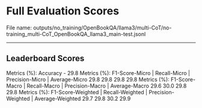 # Full Evaluation Scores

File name: outputs/no_training/OpenBookQA/llama3/multi-CoT/no-training_multi-CoT_OpenBookQA_llama3_main-test.jsonl


---

## Leaderboard Scores

Metrics (%): Accuracy - 29.8
Metrics (%): F1-Score-Micro | Recall-Micro | Precision-Micro | Average-Micro
                29.8        29.8          29.8        29.8
Metrics (%): F1-Score-Macro | Recall-Macro | Precision-Macro | Average-Macro
                29.6        30.0          29.8        29.8
Metrics (%): F1-Score-Weighted | Recall-Weighted | Precision-Weighted | Average-Weighted
                29.7        29.8          30.2        29.9
